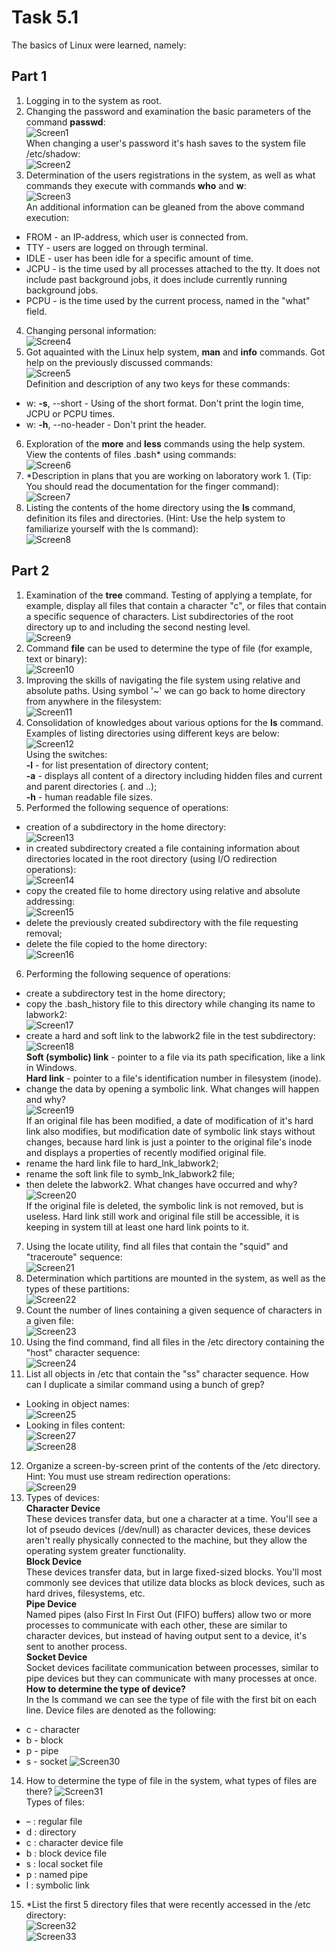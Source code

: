 # Task 5.1  

The basics of Linux were learned, namely:  
## Part 1  
 1. Logging in to the system as root.  
 2. Changing the password and examination the basic parameters of the command **passwd**:  
 ![Screen1](./task_images/Screenshot_1.png)  
 When changing a user's password it's hash saves to the system file /etc/shadow:  
 ![Screen2](./task_images/Screenshot_2.png)  
 3. Determination of the users registrations in the system, as well as what commands they execute with commands **who** and **w**:  
 ![Screen3](./task_images/Screenshot_3.png)  
 An additional information can be gleaned from the above command execution:
   - FROM - an IP-address, which user is connected from.
   - TTY - users are logged on through terminal.
   - IDLE - user has been idle for a specific amount of time.
   - JCPU - is the time used by all processes attached to the tty. It does not include past background jobs, it does include  currently running background jobs.
   - PCPU - is the time used by the current process, named in the "what" field.
 4. Changing personal information:  
 ![Screen4](./task_images/Screenshot_4.png)  
 5. Got aquainted with the Linux help system, **man** and **info** commands. Got help on the previously discussed commands:  
 ![Screen5](./task_images/Screenshot_5.png)  
 Definition and description of any two keys for these commands:  
   - w: **-s**, --short - Using of the short format.  Don't print the login time, JCPU or PCPU times.  
   - w: **-h**, --no-header - Don't print the header.  
 6. Exploration of the **more** and **less** commands using the help system. View the contents of files .bash* using commands:  
 ![Screen6](./task_images/Screenshot_6.png)  
 7. *Description in plans that you are working on laboratory work 1. (Tip: You should read the documentation for the finger command):  
 ![Screen7](./task_images/Screenshot_7.png)  
 8. Listing the contents of the home directory using the **ls** command, definition its files and directories. (Hint: Use the help system to familiarize yourself with the ls command):  
 ![Screen8](./task_images/Screenshot_8.png)  

## Part 2  

 1. Examination of the **tree** command. Testing of applying a template, for example, display all files that contain a character "c", or files that contain a specific sequence of characters. List subdirectories of the root directory up to and including the second nesting level.  
 ![Screen9](./task_images/Screenshot_9.png)  
 2. Command **file** can be used to determine the type of file (for example, text or binary):  
 ![Screen10](./task_images/Screenshot_10.png)  
 3. Improving the skills of navigating the file system using relative and absolute paths. Using symbol '~' we can go back to home directory from anywhere in the filesystem:  
 ![Screen11](./task_images/Screenshot_11.png)  
 4. Consolidation of knowledges about various options for the **ls** command. Examples of listing directories using different keys are below:  
 ![Screen12](./task_images/Screenshot_12.png)  
 Using the switches:  
 **-l** - for list presentation of directory content;  
 **-a** - displays all content of a directory including hidden files and current and parent directories (. and ..);  
 **-h** - human readable file sizes.  
 5. Performed the following sequence of operations:  
   - creation of a subdirectory in the home directory:  
   ![Screen13](./task_images/Screenshot_13.png)  
   - in created subdirectory created a file containing information about directories located in the root directory (using I/O redirection operations):  
   ![Screen14](./task_images/Screenshot_14.png)  
   - copy the created file to home directory using relative and absolute addressing:  
   ![Screen15](./task_images/Screenshot_15.png)  
   - delete the previously created subdirectory with the file requesting removal;  
   - delete the file copied to the home directory:  
   ![Screen16](./task_images/Screenshot_16.png)  
 6. Performing the following sequence of operations:  
   - create a subdirectory test in the home directory;  
   - copy the .bash_history file to this directory while changing its name to labwork2:  
   ![Screen17](./task_images/Screenshot_17.png)  
   - create a hard and soft link to the labwork2 file in the test subdirectory:  
   ![Screen18](./task_images/Screenshot_18.png)  
   **Soft (symbolic) link** - pointer to a file via its path specification, like a link in Windows.  
   **Hard link** - pointer to a file's identification number in filesystem (inode).  
   - change the data by opening a symbolic link. What changes will happen and why?  
   ![Screen19](./task_images/Screenshot_19.png)  
   If an original file has been modified, a date of modification of it's hard link also modifies, but modification date of symbolic link stays without changes, because hard link is just a pointer to the original file's inode and displays a properties of recently modified original file.  
   - rename the hard link file to hard_lnk_labwork2;  
   - rename the soft link file to symb_lnk_labwork2 file;  
   - then delete the labwork2. What changes have occurred and why?  
   ![Screen20](./task_images/Screenshot_20.png)  
   If the original file is deleted, the symbolic link is not removed, but is useless. Hard link still work and original file still be accessible, it is keeping in system till at least one hard link points to it.  
 7. Using the locate utility, find all files that contain the "squid" and "traceroute" sequence:  
 ![Screen21](./task_images/Screenshot_21.png)  
 8. Determination which partitions are mounted in the system, as well as the types of these partitions:  
 ![Screen22](./task_images/Screenshot_22.png)  
 9. Count the number of lines containing a given sequence of characters in a given file:  
 ![Screen23](./task_images/Screenshot_23.png)  
 10. Using the find command, find all files in the /etc directory containing the "host" character sequence:  
 ![Screen24](./task_images/Screenshot_24.png)  
 11. List all objects in /etc that contain the "ss" character sequence. How can I duplicate a similar command using a bunch of grep?  
   - Looking in object names:  
   ![Screen25](./task_images/Screenshot_25.png)  
   - Looking in files content:  
   ![Screen27](./task_images/Screenshot_27.png)  
   ![Screen28](./task_images/Screenshot_28.png)  
 12. Organize a screen-by-screen print of the contents of the /etc directory. Hint: You must use stream redirection operations:  
 ![Screen29](./task_images/Screenshot_29.png)  
 13. Types of devices:  
 **Character Device**  
 These devices transfer data, but one a character at a time. You'll see a lot of pseudo devices (/dev/null) as character devices, these devices aren't really physically connected to the machine, but they allow the operating system greater functionality.  
 **Block Device**  
 These devices transfer data, but in large fixed-sized blocks. You'll most commonly see devices that utilize data blocks as block devices, such as hard drives, filesystems, etc.  
 **Pipe Device**  
 Named pipes (also First In First Out (FIFO) buffers) allow two or more processes to communicate with each other, these are similar to character devices, but instead of having output sent to a device, it's sent to another process.  
 **Socket Device**  
 Socket devices facilitate communication between processes, similar to pipe devices but they can communicate with many processes at once.  
 **How to determine the type of device?**  
 In the ls command we can see the type of file with the first bit on each line. Device files are denoted as the following:  
   - c - character
   - b - block
   - p - pipe
   - s - socket
 ![Screen30](./task_images/Screenshot_30.png)  
 14. How to determine the type of file in the system, what types of files are there?
 ![Screen31](./task_images/Screenshot_31.png)  
 Types of files:  
   - – : regular file  
   - d : directory  
   - c : character device file  
   - b : block device file  
   - s : local socket file  
   - p : named pipe  
   - l : symbolic link  
 15. *List the first 5 directory files that were recently accessed in the /etc directory:  
 ![Screen32](./task_images/Screenshot_32.png)  
 ![Screen33](./task_images/Screenshot_33.png)  
